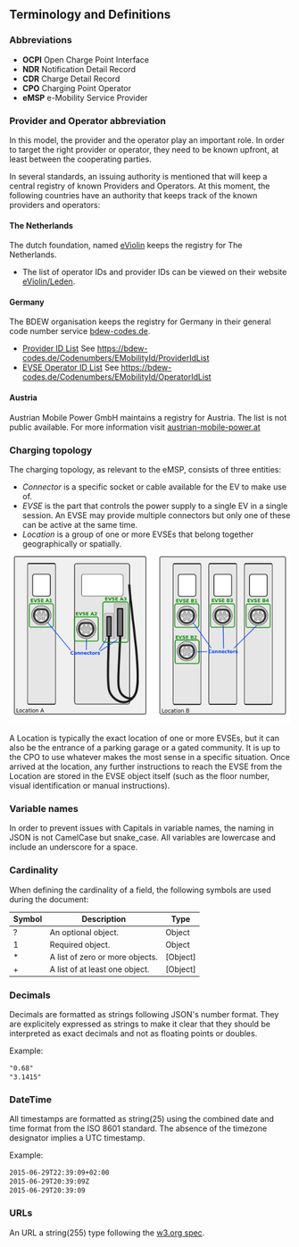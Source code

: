 ## Terminology and Definitions

### Abbreviations

 * **OCPI** Open Charge Point Interface
 * **NDR** Notification Detail Record
 * **CDR** Charge Detail Record
 * **CPO** Charging Point Operator
 * **eMSP** e-Mobility Service Provider

### Provider and Operator abbreviation
In this model, the provider and the operator play an important role. In order to target the right provider or operator, they need to be known upfront, at least between the cooperating parties. 

In several standards, an issuing authority is mentioned that will keep a central registry of known Providers and Operators. 
At this moment, the following countries have an authority that keeps track of the known providers and operators:

#### The Netherlands

The dutch foundation, named [eViolin](http://www.eviolin.nl) keeps the registry for The Netherlands. 

 * The list of operator IDs and provider IDs can be viewed on their website [eViolin/Leden](http://www.eviolin.nl/index.php/leden/). 

#### Germany

The BDEW organisation keeps the registry for Germany in their general code number service [bdew-codes.de](https://bdew-codes.de/).

 * [Provider ID List](https://bdew-codes.de/Codenumbers/EMobilityId/ProviderIdList) See https://bdew-codes.de/Codenumbers/EMobilityId/ProviderIdList
 * [EVSE Operator ID List](https://bdew-codes.de/Codenumbers/EMobilityId/OperatorIdList)  See https://bdew-codes.de/Codenumbers/EMobilityId/OperatorIdList

#### Austria

Austrian Mobile Power GmbH maintains a registry for Austria. The list is not public available.
For more information visit [austrian-mobile-power.at](http://austrian-mobile-power.at/tools/id-vergabe/information/)

### Charging topology

The charging topology, as relevant to the eMSP, consists of three entities:

* *Connector* is a specific socket or cable available for the EV to make use of.
* *EVSE* is the part that controls the power supply to a single EV in a single session. An EVSE may provide multiple connectors but only one of these can be active at the same time.
* *Location* is a group of one or more EVSEs that belong together geographically or spatially.

![Topology](data/topology.png)

A Location is typically the exact location of one or more EVSEs, but it can also be the entrance of a parking garage or a gated community. It is up to the CPO to use whatever makes the most sense in a specific situation. Once arrived at the location, any further instructions to reach the EVSE from the Location are stored in the EVSE object itself (such as the floor number, visual identification or manual instructions).


### Variable names

In order to prevent issues with Capitals in variable names, the naming in JSON is not CamelCase but snake_case. All variables are lowercase and include an underscore for a space.


### Cardinality

When defining the cardinality of a field, the following symbols are used during the document:

| Symbol | Description                     | Type     |
|--------|---------------------------------|----------|
| ?      | An optional object.             | Object   |
| 1      | Required object.                | Object   |
| *      | A list of zero or more objects. | [Object] |
| +      | A list of at least one object.  | [Object] |


### Decimals

Decimals are formatted as strings following JSON's number format. They are explicitely expressed as strings to make it clear that they should be interpreted as exact decimals and not as floating points or doubles.

Example:

    "0.68"
    "3.1415"

### DateTime

All timestamps are formatted as string(25) using the combined date and time format from the ISO 8601 standard. The absence of the timezone designator implies a UTC timestamp.


Example:

    2015-06-29T22:39:09+02:00
    2015-06-29T20:39:09Z
    2015-06-29T20:39:09

### URLs

An URL a string(255) type following the [w3.org spec](http://www.w3.org/Addressing/URL/uri-spec.html).
